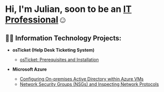 <h1>Hi, I'm Julian, soon to be an <a href="https://linkedin.com/in/julian-jaca759ab129a">IT Professional</a>☺</h1>
<h2>👨‍💻 Information Technology Projects:</h2>

- <b>osTicket (Help Desk Ticketing System)</b>
  - [osTicket: Prerequisites and Installation](https://github.com/JulianJaca/osticket-prereqs)
  
- <b>Microsoft Azure</b>
  - [Configuring On-premises Active Directory within Azure VMs](https://github.com/JulianJaca/configure-ad)
  - [Network Security Groups (NSGs) and Inspecting Network Protocols](https://github.com/JulianJaca/azure-network-protocols)

